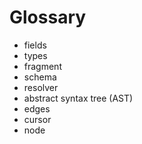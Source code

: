 # Glossary

- fields
- types
- fragment
- schema
- resolver
- abstract syntax tree (AST)
- edges
- cursor
- node
